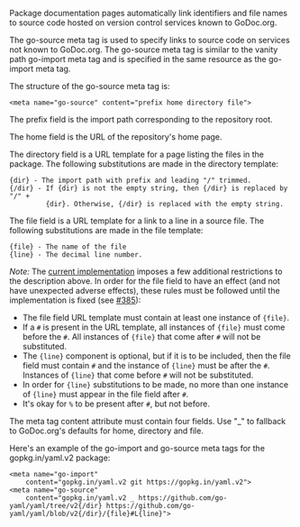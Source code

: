 Package documentation pages automatically link identifiers and file names to source code hosted on version control services known to GoDoc.org. 

The go-source meta tag is used to specify links to source code on services not known to GoDoc.org. 
The go-source meta tag is similar to the vanity path go-import meta tag and is specified in the same resource as the go-import meta tag.

The structure of the go-source meta tag is:

    <meta name="go-source" content="prefix home directory file">

The prefix field is the import path corresponding to the repository root.

The home field is the URL of the repository's home page.

The directory field is a URL template for a page listing the files in the
package. The following substitutions are made in the directory template:

    {dir} - The import path with prefix and leading "/" trimmed.
    {/dir} - If {dir} is not the empty string, then {/dir} is replaced by "/" +
             {dir}. Otherwise, {/dir} is replaced with the empty string.

The file field is a URL template for a link to a line in a source file. The
following substitutions are made in the file template:

    {file} - The name of the file
    {line} - The decimal line number.

_Note:_ The [current implementation](https://github.com/golang/gddo/blob/d5e22321f6d50a058e175b602f2cc55a66a62a18/gosrc/gosrc.go#L379-L390)
imposes a few additional restrictions to the description above. In order for the file field to have an
effect (and not have unexpected adverse effects), these rules must be followed until the implementation is fixed (see [#385](https://github.com/golang/gddo/issues/385)):

- The file field URL template must contain at least one instance of `{file}`.
- If a `#` is present in the URL template, all instances of `{file}` must come before the `#`.
  All instances of `{file}` that come after `#` will not be substituted.
- The `{line}` component is optional, but if it is to be included, then the file field
  must contain `#` and the instance of `{line}` must be after the `#`. Instances of `{line}` that come
  before `#` will not be substituted.
- In order for `{line}` substitutions to be made, no more than one instance of `{line}` must appear in the file field after `#`.
- It's okay for `%` to be present after `#`, but not before.

The meta tag content attribute must contain four fields. Use "_" to fallback to
GoDoc.org's defaults for home, directory and file.

Here's an example of the go-import and go-source meta tags for the
gopkg.in/yaml.v2 package:

    <meta name="go-import"
        content="gopkg.in/yaml.v2 git https://gopkg.in/yaml.v2">
    <meta name="go-source"
        content="gopkg.in/yaml.v2 _ https://github.com/go-yaml/yaml/tree/v2{/dir} https://github.com/go-yaml/yaml/blob/v2{/dir}/{file}#L{line}">
